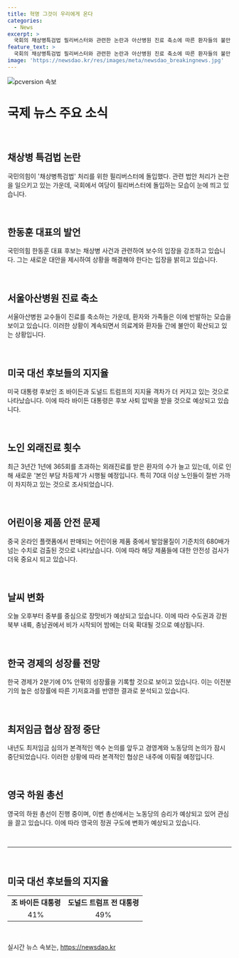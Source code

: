 ```yaml
---
title: 혁명 그것이 우리에게 온다
categories:
  - News
excerpt: >
  국회의 채상병특검법 필리버스터와 관련한 논란과 아산병원 진료 축소에 따른 환자들의 불만, 미국 대선 후보들의 지지율 변화, 외래환자의 연간 진료횟수 증가 등이 화두다. 또한, 어린이용 제품에서 발암물질 검출과 장맛비 예보, 경제성장률 전망, 최저임금위원회 회의 문제, 영국 총선 관련된 소식도 주목할 만하다. 자세히 알고 싶다면 링크를 참고.
feature_text: >
  국회의 채상병특검법 필리버스터와 관련한 논란과 아산병원 진료 축소에 따른 환자들의 불만, 미국 대선 후보들의 지지율 변화, 외래환자의 연간 진료횟수 증가 등이 화두다. 또한, 어린이용 제품에서 발암물질 검출과 장맛비 예보, 경제성장률 전망, 최저임금위원회 회의 문제, 영국 총선 관련된 소식도 주목할 만하다. 자세히 알고 싶다면 링크를 참고.
image: 'https://newsdao.kr/res/images/meta/newsdao_breakingnews.jpg'
---
```


<p><img src="https://newsdao.kr/res/images/meta/newsdao_breakingnews.jpg" alt="pcversion 속보" /></p>

<h1 data-ke-size="size26">국제 뉴스 주요 소식</h1>

<p data-ke-size="size16">&nbsp;</p>

<h2 data-ke-size="size26">채상병 특검법 논란</h2>

<p data-ke-size="size16">국민의힘이 '채상병특검법' 처리를 위한 필리버스터에 돌입했다. 관련 법안 처리가 논란을 일으키고 있는 가운데, 국회에서 여당이 필리버스터에 돌입하는 모습이 눈에 띄고 있습니다.</p>

<p data-ke-size="size16">&nbsp;</p>

<h2 data-ke-size="size26">한동훈 대표의 발언</h2>

<p data-ke-size="size16">국민의힘 한동훈 대표 후보는 채상병 사건과 관련하여 보수의 입장을 강조하고 있습니다. 그는 새로운 대안을 제시하여 상황을 해결해야 한다는 입장을 밝히고 있습니다.</p>

<p data-ke-size="size16">&nbsp;</p>

<h2 data-ke-size="size26">서울아산병원 진료 축소</h2>

<p data-ke-size="size16">서울아산병원 교수들이 진료를 축소하는 가운데, 환자와 가족들은 이에 반발하는 모습을 보이고 있습니다. 이러한 상황이 계속되면서 의료계와 환자들 간에 불안이 확산되고 있는 상황입니다.</p>

<p data-ke-size="size16">&nbsp;</p>

<h2 data-ke-size="size26">미국 대선 후보들의 지지율</h2>

<p data-ke-size="size16">미국 대통령 후보인 조 바이든과 도널드 트럼프의 지지율 격차가 더 커지고 있는 것으로 나타났습니다. 이에 따라 바이든 대통령은 후보 사퇴 압박을 받을 것으로 예상되고 있습니다.</p>

<p data-ke-size="size16">&nbsp;</p>

<h2 data-ke-size="size26">노인 외래진료 횟수</h2>

<p data-ke-size="size16">최근 3년간 1년에 365회를 초과하는 외래진료를 받은 환자의 수가 늘고 있는데, 이로 인해 새로운 '본인 부담 차등제'가 시행될 예정입니다. 특히 70대 이상 노인들이 절반 가까이 차지하고 있는 것으로 조사되었습니다.</p>

<p data-ke-size="size16">&nbsp;</p>

<h2 data-ke-size="size26">어린이용 제품 안전 문제</h2>

<p data-ke-size="size16">중국 온라인 플랫폼에서 판매되는 어린이용 제품 중에서 발암물질이 기준치의 680배가 넘는 수치로 검출된 것으로 나타났습니다. 이에 따라 해당 제품들에 대한 안전성 검사가 더욱 중요시 되고 있습니다.</p>

<p data-ke-size="size16">&nbsp;</p>

<h2 data-ke-size="size26">날씨 변화</h2>

<p data-ke-size="size16">오늘 오후부터 중부를 중심으로 장맛비가 예상되고 있습니다. 이에 따라 수도권과 강원 북부 내륙, 충남권에서 비가 시작되어 밤에는 더욱 확대될 것으로 예상됩니다.</p>

<p data-ke-size="size16">&nbsp;</p>

<h2 data-ke-size="size26">한국 경제의 성장률 전망</h2>

<p data-ke-size="size16">한국 경제가 2분기에 0% 안팎의 성장률을 기록할 것으로 보이고 있습니다. 이는 이전분기의 높은 성장률에 따른 기저효과를 반영한 결과로 분석되고 있습니다.</p>

<p data-ke-size="size16">&nbsp;</p>

<h2 data-ke-size="size26">최저임금 협상 잠정 중단</h2>

<p data-ke-size="size16">내년도 최저임금 심의가 본격적인 액수 논의를 앞두고 경영계와 노동당의 논의가 잠시 중단되었습니다. 이러한 상황에 따라 본격적인 협상은 내주에 이뤄질 예정입니다.</p>

<p data-ke-size="size16">&nbsp;</p>

<h2 data-ke-size="size26">영국 하원 총선</h2>

<p data-ke-size="size16">영국의 하원 총선이 진행 중이며, 이번 총선에서는 노동당의 승리가 예상되고 있어 관심을 끌고 있습니다. 이에 따라 영국의 정권 구도에 변화가 예상되고 있습니다.</p>

<p data-ke-size="size16">&nbsp;</p>

<hr>

<p data-ke-size="size16">&nbsp;</p>

<h2 data-ke-size="size26">미국 대선 후보들의 지지율</h2>

<table>
    <tbody>
        <tr>
            <td style="text-align: center; height: 17px;"><b>조 바이든 대통령</b></td>
            <td style="text-align: center; height: 17px;"><b>도널드 트럼프 전 대통령</b></td>
        </tr>
        <tr>
            <td style="text-align: center; height: 17px;">41%</td>
            <td style="text-align: center; height: 17px;">49%</td>
        </tr>
    </tbody>
</table>

<p data-ke-size="size16">&nbsp;</p>

<div class="fb-like" data-href="https://www.yna.co.kr/view/AKR20240703168552071" data-layout="standard" data-action="like" data-size="small" data-show-faces="true" data-share="true"></div>
실시간 뉴스 속보는, <a href="https://newsdao.kr" rel="dofollow">https://newsdao.kr</a>


